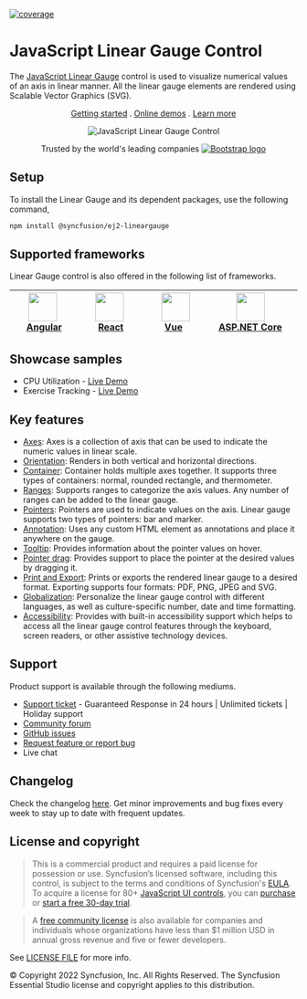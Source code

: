 [![coverage](http://ej2.syncfusion.com/badges/ej2-lineargauge/coverage.svg)](http://ej2.syncfusion.com/badges/ej2-lineargauge)

# JavaScript Linear Gauge Control

The [JavaScript Linear Gauge](https://www.syncfusion.com/javascript-ui-controls/js-linear-gauge?utm_source=npm&utm_medium=listing&utm_campaign=javascript-lineargauge-npm) control is used to visualize numerical values of an axis in linear manner. All the linear gauge elements are rendered using Scalable Vector Graphics (SVG).

<p align="center">
    <a href="https://ej2.syncfusion.com/documentation/linear-gauge/getting-started/?utm_source=npm&utm_medium=listing&utm_campaign=javascript-lineargauge-npm">Getting started</a> . 
    <a href="https://ej2.syncfusion.com/demos/?utm_source=npm&utm_medium=listing&utm_campaign=javascript-lineargauge-npm#/material/linear-gauge/default.html">Online demos</a> . 
    <a href="https://www.syncfusion.com/javascript-ui-controls/js-linear-gauge?utm_source=npm&utm_medium=listing&utm_campaign=javascript-lineargauge-npm">Learn more</a>
</p>

<p align="center">
    <img src="https://raw.githubusercontent.com/SyncfusionExamples/nuget-img/master/javascript/javascript-linear-gauge.png" alt="JavaScript Linear Gauge Control">
</p>

<p align="center">
Trusted by the world's leading companies
  <a href="https://www.syncfusion.com">
    <img src="https://raw.githubusercontent.com/SyncfusionExamples/nuget-img/master/syncfusion/syncfusion-trusted-companies.webp" alt="Bootstrap logo">
  </a>
</p>

## Setup

To install the Linear Gauge and its dependent packages, use the following command,

```sh
npm install @syncfusion/ej2-lineargauge
```

## Supported frameworks

Linear Gauge control is also offered in the following list of frameworks.

| [<img src="https://ej2.syncfusion.com/github/images/angular-new.svg" height="50" />](https://www.syncfusion.com/angular-ui-components?utm_medium=listing&utm_source=github)<br/>&nbsp;&nbsp;&nbsp;&nbsp;&nbsp;[Angular](https://www.syncfusion.com/angular-ui-components?utm_medium=listing&utm_source=github)&nbsp;&nbsp;&nbsp;&nbsp; | [<img src="https://ej2.syncfusion.com/github/images/react.svg"  height="50" />](https://www.syncfusion.com/react-ui-components?utm_medium=listing&utm_source=github)<br/>&nbsp;&nbsp;&nbsp;&nbsp;&nbsp;&nbsp;&nbsp;[React](https://www.syncfusion.com/react-ui-components?utm_medium=listing&utm_source=github)&nbsp;&nbsp;&nbsp;&nbsp;&nbsp;&nbsp; | [<img src="https://ej2.syncfusion.com/github/images/vue.svg" height="50" />](https://www.syncfusion.com/vue-ui-components?utm_medium=listing&utm_source=github)<br/>&nbsp;&nbsp;&nbsp;&nbsp;&nbsp;&nbsp;&nbsp;[Vue](https://www.syncfusion.com/vue-ui-components?utm_medium=listing&utm_source=github)&nbsp;&nbsp;&nbsp;&nbsp;&nbsp;&nbsp;&nbsp;&nbsp;&nbsp; | [<img src="https://ej2.syncfusion.com/github/images/netcore.svg" height="50" />](https://www.syncfusion.com/aspnet-core-ui-controls?utm_medium=listing&utm_source=github)<br/>&nbsp;&nbsp;[ASP.NET&nbsp;Core](https://www.syncfusion.com/aspnet-core-ui-controls?utm_medium=listing&utm_source=github)&nbsp;&nbsp; | [<img src="https://ej2.syncfusion.com/github/images/netmvc.svg" height="50" />](https://www.syncfusion.com/aspnet-mvc-ui-controls?utm_medium=listing&utm_source=github)<br/>&nbsp;&nbsp;[ASP.NET&nbsp;MVC](https://www.syncfusion.com/aspnet-mvc-ui-controls?utm_medium=listing&utm_source=github)&nbsp;&nbsp; | 
| :-----: | :-----: | :-----: | :-----: | :-----: |

## Showcase samples

* CPU Utilization - [Live Demo](https://ej2.syncfusion.com/demos/?utm_source=npm&utm_campaign=javascript-lineargauge-npm#/material/linear-gauge/annotation.html)
* Exercise Tracking - [Live Demo](https://ej2.syncfusion.com/demos/?utm_source=npm&utm_campaign=javascript-lineargauge-npm#/material/linear-gauge/data.html)

## Key features

* [Axes](https://ej2.syncfusion.com/documentation/linear-gauge/axis/?utm_source=npm&utm_campaign=javascript-lineargauge-npm): Axes is a collection of axis that can be used to indicate the numeric values in linear scale.
* [Orientation](https://ej2.syncfusion.com/documentation/linear-gauge/axis/?utm_source=npm&utm_campaign=javascript-lineargauge-npm#orientation): Renders in both vertical and horizontal directions.
* [Container](https://ej2.syncfusion.com/demos/?utm_source=npm&utm_campaign=javascript-lineargauge-npm#/material/linear-gauge/container.html): Container holds multiple axes together. It supports three types of containers: normal, rounded rectangle, and thermometer.
* [Ranges](https://ej2.syncfusion.com/documentation/linear-gauge/ranges/?utm_source=npm&utm_campaign=javascript-lineargauge-npm): Supports ranges to categorize the axis values. Any number of ranges can be added to the linear gauge.
* [Pointers](https://ej2.syncfusion.com/documentation/linear-gauge/pointers/?utm_source=npm&utm_campaign=javascript-lineargauge-npm): Pointers are used to indicate values on the axis. Linear gauge supports two types of pointers: bar and marker.
* [Annotation](https://ej2.syncfusion.com/documentation/linear-gauge/annotations/?utm_source=npm&utm_campaign=javascript-lineargauge-npm): Uses any custom HTML element as annotations and place it anywhere on the gauge.
* [Tooltip](https://ej2.syncfusion.com/documentation/linear-gauge/user-interaction/?utm_source=npm&utm_campaign=javascript-lineargauge-npm#tooltip): Provides information about the pointer values on hover.
* [Pointer drag](https://ej2.syncfusion.com/documentation/linear-gauge/user-interaction/?utm_source=npm&utm_campaign=javascript-lineargauge-npm#pointer-drag): Provides support to place the pointer at the desired values by dragging it.
* [Print and Export](https://ej2.syncfusion.com/documentation/linear-gauge/linear-gauge-print-and-export/?utm_source=npm&utm_campaign=javascript-lineargauge-npm): Prints or exports the rendered linear gauge to a desired format. Exporting supports four formats: PDF, PNG, JPEG and SVG.
* [Globalization](https://ej2.syncfusion.com/documentation/linear-gauge/internationalization/?utm_source=npm&utm_campaign=javascript-lineargauge-npm): Personalize the linear gauge control with different languages, as well as culture-specific number, date and time formatting.
* [Accessibility](https://ej2.syncfusion.com/documentation/linear-gauge/accessibility/?utm_source=npm&utm_campaign=javascript-lineargauge-npm): Provides with built-in accessibility support which helps to access all the linear gauge control features through the keyboard, screen readers, or other assistive technology devices.

## Support

Product support is available through the following mediums.

* [Support ticket](https://support.syncfusion.com/support/tickets/create) - Guaranteed Response in 24 hours | Unlimited tickets | Holiday support
* [Community forum](https://www.syncfusion.com/forums/essential-js2?utm_source=npm&utm_medium=listing&utm_campaign=javascript-lineargauge-npm)
* [GitHub issues](https://github.com/syncfusion/ej2-javascript-ui-controls/issues/new)
* [Request feature or report bug](https://www.syncfusion.com/feedback/javascript?utm_source=npm&utm_medium=listing&utm_campaign=javascript-lineargauge-npm)
* Live chat

## Changelog

Check the changelog [here](https://github.com/syncfusion/ej2-javascript-ui-controls/blob/master/controls/lineargauge/CHANGELOG.md?utm_source=npm&utm_campaign=javascript-lineargauge-npm). Get minor improvements and bug fixes every week to stay up to date with frequent updates.

## License and copyright

> This is a commercial product and requires a paid license for possession or use. Syncfusion’s licensed software, including this control, is subject to the terms and conditions of Syncfusion's [EULA](https://www.syncfusion.com/eula/es/). To acquire a license for 80+ [JavaScript UI controls](https://www.syncfusion.com/javascript-ui-controls), you can [purchase](https://www.syncfusion.com/sales/products) or [start a free 30-day trial](https://www.syncfusion.com/account/manage-trials/start-trials).

> A [free community license](https://www.syncfusion.com/products/communitylicense) is also available for companies and individuals whose organizations have less than $1 million USD in annual gross revenue and five or fewer developers.

See [LICENSE FILE](https://github.com/syncfusion/ej2-javascript-ui-controls/blob/master/controls/lineargauge/license?utm_source=npm&utm_campaign=javascript-lineargauge-npm) for more info.

&copy; Copyright 2022 Syncfusion, Inc. All Rights Reserved. The Syncfusion Essential Studio license and copyright applies to this distribution.